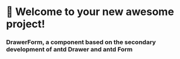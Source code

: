 # 🚀 Welcome to your new awesome project!

### DrawerForm, a component based on the secondary development of antd Drawer and antd Form
